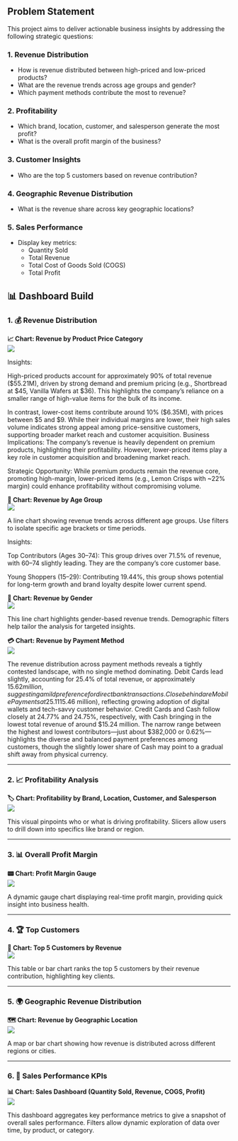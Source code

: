 ## Problem Statement

This project aims to deliver actionable business insights by addressing the following strategic questions:

### 1. Revenue Distribution
- How is revenue distributed between high-priced and low-priced products?
- What are the revenue trends across age groups and gender?
- Which payment methods contribute the most to revenue?

### 2. Profitability
- Which brand, location, customer, and salesperson generate the most profit?
- What is the overall profit margin of the business?

### 3. Customer Insights
- Who are the top 5 customers based on revenue contribution?

### 4. Geographic Revenue Distribution
- What is the revenue share across key geographic locations?

### 5. Sales Performance
- Display key metrics:
  - Quantity Sold
  - Total Revenue
  - Total Cost of Goods Sold (COGS)
  - Total Profit

## 📊 Dashboard Build

### 1. 💰 Revenue Distribution

**📈 Chart: Revenue by Product Price Category**  
![](../screenshots/Price_Category.png)

Insights:

High-priced products account for approximately 90% of total revenue ($55.21M), driven by strong demand and premium pricing (e.g., Shortbread at $45, Vanilla Wafers at $36). This highlights the company’s reliance on a smaller range of high-value items for the bulk of its income.

In contrast, lower-cost items contribute around 10% ($6.35M), with prices between $5 and $9. While their individual margins are lower, their high sales volume indicates strong appeal among price-sensitive customers, supporting broader market reach and customer acquisition.
Business Implications:
The company’s revenue is heavily dependent on premium products, highlighting their profitability. However, lower-priced items play a key role in customer acquisition and broadening market reach.

Strategic Opportunity: While premium products remain the revenue core, promoting high-margin, lower-priced items (e.g., Lemon Crisps with ~22% margin) could enhance profitability without compromising volume.


**👥 Chart: Revenue by Age Group**  
![](../screenshots/real_age_group.png)


A line chart showing revenue trends across different age groups. Use filters to isolate specific age brackets or time periods.

Insights:

Top Contributors (Ages 30–74):
This group drives over 71.5% of revenue, with 60–74 slightly leading. They are the company’s core customer base.

Young Shoppers (15–29):
Contributing 19.44%, this group shows potential for long-term growth and brand loyalty despite lower current spend.

**🚻 Chart: Revenue by Gender**  
![](../screenshots/Revenue_by_Gender_1.png) 



This line chart highlights gender-based revenue trends. Demographic filters help tailor the analysis for targeted insights.

**💳 Chart: Revenue by Payment Method**  
![](../screenshots/Revenue_by_Payment_Method_1.png)

The revenue distribution across payment methods reveals a tightly contested landscape, with no single method dominating. Debit Cards lead slightly, accounting for 25.4% of total revenue, or approximately $15.62 million, suggesting a mild preference for direct bank transactions. Close behind are Mobile Payments at 25.11% ($15.46 million), reflecting growing adoption of digital wallets and tech-savvy customer behavior. Credit Cards and Cash follow closely at 24.77% and 24.75%, respectively, with Cash bringing in the lowest total revenue of around $15.24 million. The narrow range between the highest and lowest contributors—just about $382,000 or 0.62%—highlights the diverse and balanced payment preferences among customers, though the slightly lower share of Cash may point to a gradual shift away from physical currency.


---

### 2. 📈 Profitability Analysis

**🏷️ Chart: Profitability by Brand, Location, Customer, and Salesperson**  
 ![](../screenshots/Profitability_trend.png)

This visual pinpoints who or what is driving profitability. Slicers allow users to drill down into specifics like brand or region.

---

### 3. 📊 Overall Profit Margin

**📟 Chart: Profit Margin Gauge**  
![](../screenshots/Profit_Margin.png)

A dynamic gauge chart displaying real-time profit margin, providing quick insight into business health.

---

### 4. 🏆 Top Customers

**👑 Chart: Top 5 Customers by Revenue**  
![](../screenshots/Top_Customers.png) 

This table or bar chart ranks the top 5 customers by their revenue contribution, highlighting key clients.

---

### 5. 🌍 Geographic Revenue Distribution

**🗺️ Chart: Revenue by Geographic Location**  
![](../screenshots/Revenue_By_Geographic_location.png)

A map or bar chart showing how revenue is distributed across different regions or cities.

---

### 6. 📌 Sales Performance KPIs

**📊 Chart: Sales Dashboard (Quantity Sold, Revenue, COGS, Profit)**  
![](../screenshots/Sales_Performance.png)

This dashboard aggregates key performance metrics to give a snapshot of overall sales performance. Filters allow dynamic exploration of data over time, by product, or category.

